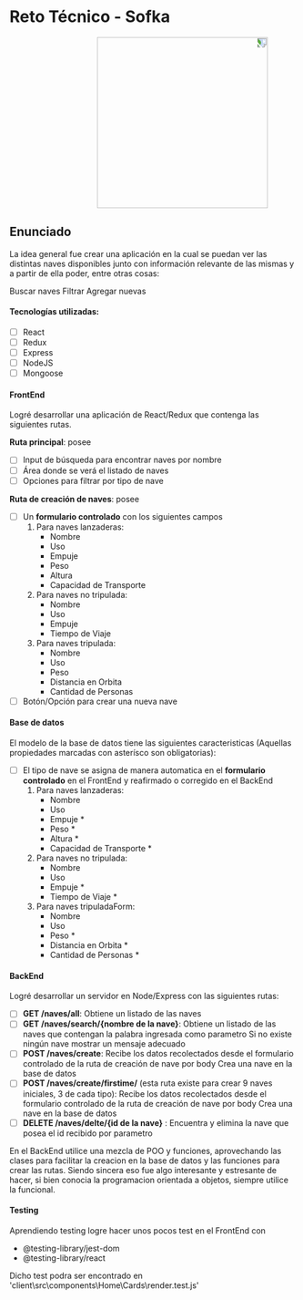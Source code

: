 # Reto Técnico - Sofka

<p align="right" style="margin-right:50px;" >
  <img height="300"  style="transform:rotate(90deg)" src="https://upload.wikimedia.org/wikipedia/commons/4/4f/Space-Shuttle-Discovery-Lanceering.jpg" />
</p>

## Enunciado

La idea general fue crear una aplicación en la cual se puedan ver las distintas naves disponibles junto con información relevante de las mismas y a partir de ella poder, entre otras cosas:

 Buscar naves
 Filtrar 
 Agregar nuevas


#### Tecnologías utilizadas:
- [ ] React
- [ ] Redux
- [ ] Express
- [ ] NodeJS
- [ ] Mongoose

#### FrontEnd

Logré desarrollar una aplicación de React/Redux que contenga las siguientes rutas.

__Ruta principal__: posee
- [ ] Input de búsqueda para encontrar naves por nombre
- [ ] Área donde se verá el listado de naves
- [ ] Opciones para filtrar por tipo de nave

__Ruta de creación de naves__: posee
- [ ] Un __formulario controlado__ con los siguientes campos
  1. Para naves lanzaderas:
     - Nombre
     - Uso
     - Empuje
     - Peso
     - Altura
     - Capacidad de Transporte
  2. Para naves no tripulada:
     - Nombre
     - Uso
     - Empuje
     - Tiempo de Viaje
  3. Para naves tripulada:
     - Nombre
     - Uso
     - Peso
     - Distancia en Orbita
     - Cantidad de Personas
- [ ] Botón/Opción para crear una nueva nave

#### Base de datos

El modelo de la base de datos tiene las siguientes caracteristicas (Aquellas propiedades marcadas con asterísco son obligatorias):
- [ ] El tipo de nave se asigna de manera automatica en el __formulario controlado__ en el FrontEnd y reafirmado o corregido en el BackEnd 
  1. Para naves lanzaderas:
     - Nombre
     - Uso
     - Empuje *
     - Peso *
     - Altura *
     - Capacidad de Transporte *
  2. Para naves no tripulada:
     - Nombre
     - Uso
     - Empuje *
     - Tiempo de Viaje *
  3. Para naves tripuladaForm:
     - Nombre
     - Uso
     - Peso *
     - Distancia en Orbita *
     - Cantidad de Personas *

#### BackEnd

Logré desarrollar un servidor en Node/Express con las siguientes rutas:

- [ ] __GET /naves/all__:
 Obtiene un listado de las naves
- [ ] __GET /naves/search/{nombre de la nave}__:
 Obtiene un listado de las naves que contengan la palabra ingresada como parametro
 Si no existe ningún nave mostrar un mensaje adecuado
- [ ] __POST /naves/create__:
 Recibe los datos recolectados desde el formulario controlado de la ruta de creación de nave por body
 Crea una nave en la base de datos
- [ ] __POST /naves/create/firstime/__ (esta ruta existe para crear 9 naves iniciales, 3 de cada tipo):
 Recibe los datos recolectados desde el formulario controlado de la ruta de creación de nave por body 
 Crea una nave en la base de datos
- [ ] __DELETE /naves/delte/{id de la nave}__ :
 Encuentra y elimina la nave que posea el id recibido por parametro

En el BackEnd utilice una mezcla de POO y funciones, aprovechando las clases para facilitar la creacion en la base de datos y las funciones para crear las rutas.
Siendo sincera eso fue algo interesante y estresante de hacer, si bien conocia la programacion orientada a objetos, siempre utilice la funcional. 

#### Testing

Aprendiendo testing logre hacer unos pocos test en el FrontEnd con 

 - @testing-library/jest-dom 
 - @testing-library/react

Dicho test podra ser encontrado en 'client\src\components\Home\Cards\render.test.js'